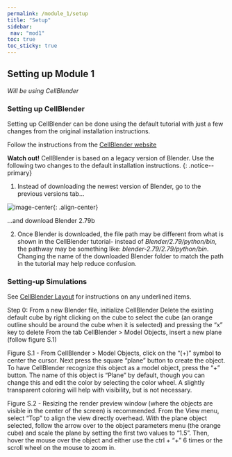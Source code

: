 ```yaml
---
permalink: /module_1/setup
title: "Setup"
sidebar: 
 nav: "mod1"
toc: true
toc_sticky: true
---
```


## Setting up Module 1

*Will be using CellBlender*

### Setting up CellBlender 
Setting up CellBlender can be done using the default tutorial with just a few changes from the original installation instructions.

Follow the instructions from the [CellBlender website](https://mcell.org/downloads/windows/install_2019_05/index.html)

**Watch out!** CellBlender is based on a legacy version of Blender. Use the following two changes to the default installation instructions. 
{: .notice--primary}

1. Instead of downloading the newest version of Blender, go to the previous versions tab...

![image-center](../assets/images/m1_image13.png){: .align-center}

...and download Blender 2.79b

2. Once Blender is downloaded,  the file path may be different from what is shown in the CellBlender tutorial- instead of *Blender/2.79/python/bin*, the pathway may be something like: *blender-2.79/2.79/python/bin*. Changing the name of the downloaded Blender folder to match the path in the tutorial may help reduce confusion. 

### Setting-up Simulations

See [CellBlender Layout](https://purpleavatar.github.io/multiscale_biological_modeling/module_1/navigation) for instructions on any underlined items. 

Step 0: 
From a new Blender file, initialize CellBlender
Delete the existing default cube by right clicking on the cube to select the cube (an orange outline should be around the cube when it is selected) and pressing the “x” key to delete
From the tab CellBlender > Model Objects, insert a new plane (follow figure S.1) 

Figure S.1 - From CellBlender > Model Objects, click on the “(+)” symbol to center the cursor. Next press the square “plane” button to create the object. To have CellBlender recognize this object as a model object, press the “+” button. The name of this object is “Plane” by default, though you can change this and edit the color by selecting the color wheel. A slightly transparent coloring will help with visibility, but is not necessary. 


Figure S.2 - Resizing the render preview window (where the objects are visible in the center of the screen) is recommended. From the View menu, select “Top” to align the view directly overhead. With the plane object selected, follow the arrow over to the object parameters menu (the orange cube) and scale the plane by setting the first two values to “1.5”. Then, hover the mouse over the object and either use the ctrl + “+” 6 times or the scroll wheel on the mouse to zoom in. 

